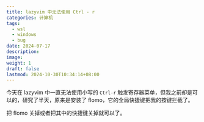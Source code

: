 ```yaml
---
title: lazyvim 中无法使用 Ctrl - r
categories: 计算机
tags:
  - wsl
  - windows
  - bug
date: 2024-07-17
description: 
image: 
weight: 1
draft: false
lastmod: 2024-10-30T10:34:14+08:00
---
```

今天在 lazyvim 中一直无法使用小写的 `Ctrl-r` 触发寄存器菜单，但我之前却是可以的，研究了半天，原来是安装了 flomo，它的全局快捷键把我的按键拦截了。

把 flomo 关掉或者把其中的快捷键关掉就可以了。
